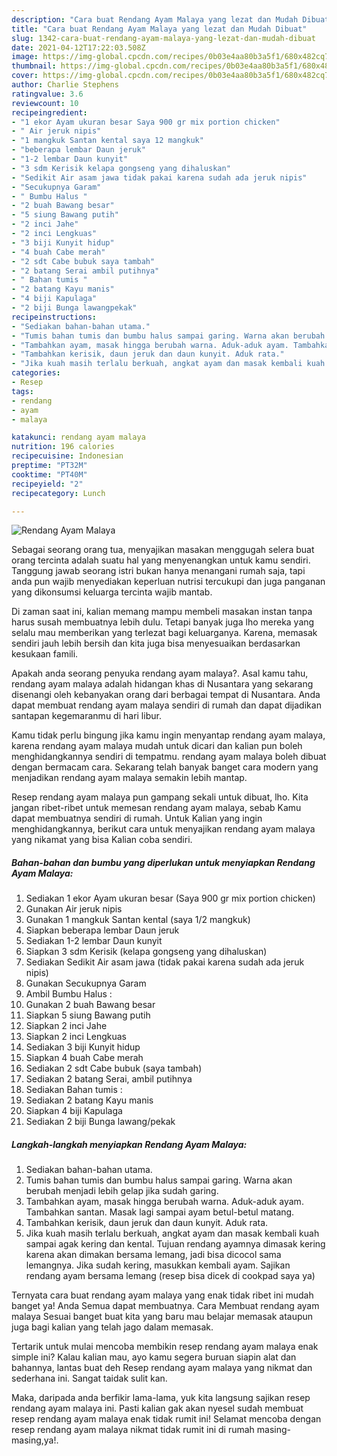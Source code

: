 ```yaml
---
description: "Cara buat Rendang Ayam Malaya yang lezat dan Mudah Dibuat"
title: "Cara buat Rendang Ayam Malaya yang lezat dan Mudah Dibuat"
slug: 1342-cara-buat-rendang-ayam-malaya-yang-lezat-dan-mudah-dibuat
date: 2021-04-12T17:22:03.508Z
image: https://img-global.cpcdn.com/recipes/0b03e4aa80b3a5f1/680x482cq70/rendang-ayam-malaya-foto-resep-utama.jpg
thumbnail: https://img-global.cpcdn.com/recipes/0b03e4aa80b3a5f1/680x482cq70/rendang-ayam-malaya-foto-resep-utama.jpg
cover: https://img-global.cpcdn.com/recipes/0b03e4aa80b3a5f1/680x482cq70/rendang-ayam-malaya-foto-resep-utama.jpg
author: Charlie Stephens
ratingvalue: 3.6
reviewcount: 10
recipeingredient:
- "1 ekor Ayam ukuran besar Saya 900 gr mix portion chicken"
- " Air jeruk nipis"
- "1 mangkuk Santan kental saya 12 mangkuk"
- "beberapa lembar Daun jeruk"
- "1-2 lembar Daun kunyit"
- "3 sdm Kerisik kelapa gongseng yang dihaluskan"
- "Sedikit Air asam jawa tidak pakai karena sudah ada jeruk nipis"
- "Secukupnya Garam"
- " Bumbu Halus "
- "2 buah Bawang besar"
- "5 siung Bawang putih"
- "2 inci Jahe"
- "2 inci Lengkuas"
- "3 biji Kunyit hidup"
- "4 buah Cabe merah"
- "2 sdt Cabe bubuk saya tambah"
- "2 batang Serai ambil putihnya"
- " Bahan tumis "
- "2 batang Kayu manis"
- "4 biji Kapulaga"
- "2 biji Bunga lawangpekak"
recipeinstructions:
- "Sediakan bahan-bahan utama."
- "Tumis bahan tumis dan bumbu halus sampai garing. Warna akan berubah menjadi lebih gelap jika sudah garing."
- "Tambahkan ayam, masak hingga berubah warna. Aduk-aduk ayam. Tambahkan santan. Masak lagi sampai ayam betul-betul matang."
- "Tambahkan kerisik, daun jeruk dan daun kunyit. Aduk rata."
- "Jika kuah masih terlalu berkuah, angkat ayam dan masak kembali kuah sampai agak kering dan kental. Tujuan rendang ayamnya dimasak kering karena akan dimakan bersama lemang, jadi bisa dicocol sama lemangnya. Jika sudah kering, masukkan kembali ayam. Sajikan rendang ayam bersama lemang (resep bisa dicek di cookpad saya ya)"
categories:
- Resep
tags:
- rendang
- ayam
- malaya

katakunci: rendang ayam malaya 
nutrition: 196 calories
recipecuisine: Indonesian
preptime: "PT32M"
cooktime: "PT40M"
recipeyield: "2"
recipecategory: Lunch

---
```



![Rendang Ayam Malaya](https://img-global.cpcdn.com/recipes/0b03e4aa80b3a5f1/680x482cq70/rendang-ayam-malaya-foto-resep-utama.jpg)

Sebagai seorang orang tua, menyajikan masakan menggugah selera buat orang tercinta adalah suatu hal yang menyenangkan untuk kamu sendiri. Tanggung jawab seorang istri bukan hanya menangani rumah saja, tapi anda pun wajib menyediakan keperluan nutrisi tercukupi dan juga panganan yang dikonsumsi keluarga tercinta wajib mantab.

Di zaman  saat ini, kalian memang mampu membeli masakan instan tanpa harus susah membuatnya lebih dulu. Tetapi banyak juga lho mereka yang selalu mau memberikan yang terlezat bagi keluarganya. Karena, memasak sendiri jauh lebih bersih dan kita juga bisa menyesuaikan berdasarkan kesukaan famili. 



Apakah anda seorang penyuka rendang ayam malaya?. Asal kamu tahu, rendang ayam malaya adalah hidangan khas di Nusantara yang sekarang disenangi oleh kebanyakan orang dari berbagai tempat di Nusantara. Anda dapat membuat rendang ayam malaya sendiri di rumah dan dapat dijadikan santapan kegemaranmu di hari libur.

Kamu tidak perlu bingung jika kamu ingin menyantap rendang ayam malaya, karena rendang ayam malaya mudah untuk dicari dan kalian pun boleh menghidangkannya sendiri di tempatmu. rendang ayam malaya boleh dibuat dengan bermacam cara. Sekarang telah banyak banget cara modern yang menjadikan rendang ayam malaya semakin lebih mantap.

Resep rendang ayam malaya pun gampang sekali untuk dibuat, lho. Kita jangan ribet-ribet untuk memesan rendang ayam malaya, sebab Kamu dapat membuatnya sendiri di rumah. Untuk Kalian yang ingin menghidangkannya, berikut cara untuk menyajikan rendang ayam malaya yang nikamat yang bisa Kalian coba sendiri.

<!--inarticleads1-->

##### Bahan-bahan dan bumbu yang diperlukan untuk menyiapkan Rendang Ayam Malaya:

1. Sediakan 1 ekor Ayam ukuran besar (Saya 900 gr mix portion chicken)
1. Gunakan  Air jeruk nipis
1. Gunakan 1 mangkuk Santan kental (saya 1/2 mangkuk)
1. Siapkan beberapa lembar Daun jeruk
1. Sediakan 1-2 lembar Daun kunyit
1. Siapkan 3 sdm Kerisik (kelapa gongseng yang dihaluskan)
1. Sediakan Sedikit Air asam jawa (tidak pakai karena sudah ada jeruk nipis)
1. Gunakan Secukupnya Garam
1. Ambil  Bumbu Halus :
1. Gunakan 2 buah Bawang besar
1. Siapkan 5 siung Bawang putih
1. Siapkan 2 inci Jahe
1. Siapkan 2 inci Lengkuas
1. Sediakan 3 biji Kunyit hidup
1. Siapkan 4 buah Cabe merah
1. Sediakan 2 sdt Cabe bubuk (saya tambah)
1. Sediakan 2 batang Serai, ambil putihnya
1. Sediakan  Bahan tumis :
1. Sediakan 2 batang Kayu manis
1. Siapkan 4 biji Kapulaga
1. Sediakan 2 biji Bunga lawang/pekak




<!--inarticleads2-->

##### Langkah-langkah menyiapkan Rendang Ayam Malaya:

1. Sediakan bahan-bahan utama.
1. Tumis bahan tumis dan bumbu halus sampai garing. Warna akan berubah menjadi lebih gelap jika sudah garing.
1. Tambahkan ayam, masak hingga berubah warna. Aduk-aduk ayam. Tambahkan santan. Masak lagi sampai ayam betul-betul matang.
1. Tambahkan kerisik, daun jeruk dan daun kunyit. Aduk rata.
1. Jika kuah masih terlalu berkuah, angkat ayam dan masak kembali kuah sampai agak kering dan kental. Tujuan rendang ayamnya dimasak kering karena akan dimakan bersama lemang, jadi bisa dicocol sama lemangnya. Jika sudah kering, masukkan kembali ayam. Sajikan rendang ayam bersama lemang (resep bisa dicek di cookpad saya ya)




Ternyata cara buat rendang ayam malaya yang enak tidak ribet ini mudah banget ya! Anda Semua dapat membuatnya. Cara Membuat rendang ayam malaya Sesuai banget buat kita yang baru mau belajar memasak ataupun juga bagi kalian yang telah jago dalam memasak.

Tertarik untuk mulai mencoba membikin resep rendang ayam malaya enak simple ini? Kalau kalian mau, ayo kamu segera buruan siapin alat dan bahannya, lantas buat deh Resep rendang ayam malaya yang nikmat dan sederhana ini. Sangat taidak sulit kan. 

Maka, daripada anda berfikir lama-lama, yuk kita langsung sajikan resep rendang ayam malaya ini. Pasti kalian gak akan nyesel sudah membuat resep rendang ayam malaya enak tidak rumit ini! Selamat mencoba dengan resep rendang ayam malaya nikmat tidak rumit ini di rumah masing-masing,ya!.


